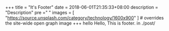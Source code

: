 +++
title = "It's Footer"
date = 2018-06-01T21:35:33+08:00
description = "Description"
pre ="<i class='fa fa-file'></i> "
images = [
  "https://source.unsplash.com/category/technology/1600x900"
] # overrides the site-wide open graph image
+++
hello
Hello, This is footer. in ./post/

